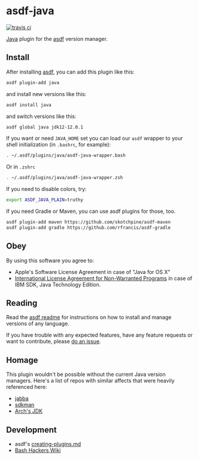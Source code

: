 # asdf-java

[![travis ci](https://travis-ci.org/skotchpine/asdf-java.svg?branch=master)](https://travis-ci.org/skotchpine/asdf-java)

[Java](https://www.java.com/en/) plugin for the [asdf](https://github.com/asdf-vm/asdf) version manager.

## Install

After installing [asdf](https://github.com/asdf-vm/asdf),
you can add this plugin like this:

```bash
asdf plugin-add java
```

and install new versions like this:

```bash
asdf install java 
```

and switch versions like this:

```bash
asdf global java jdk12-12.0.1
```

If you want or need `JAVA_HOME` set you can load our `asdf` wrapper to your shell initialization (in `.bashrc`, for example):

```bash
. ~/.asdf/plugins/java/asdf-java-wrapper.bash
```

Or in `.zshrc`

```zsh
. ~/.asdf/plugins/java/asdf-java-wrapper.zsh
```

If you need to disable colors, try:

```bash
export ASDF_JAVA_PLAIN=truthy
```

If you need Gradle or Maven, you can use asdf plugins for those, too.

```bash
asdf plugin-add maven https://github.com/skotchpine/asdf-maven
asdf plugin-add gradle https://github.com/rfrancis/asdf-gradle
```

## Obey

By using this software you agree to:

- Apple's Software License Agreement in case of "Java for OS X"
- [International License Agreement for Non-Warranted Programs](http://www14.software.ibm.com/cgi-bin/weblap/lap.pl?la_formnum=&li_formnum=L-PMAA-A3Z8P2&l=en) in case of IBM SDK, Java Technology Edition.

## Reading

Read the [asdf readme](https://github.com/asdf-vm/asdf)
for instructions on how to install and manage versions of any language.

If you have trouble with any expected features,
have any feature requests or want to contribute,
please [do an issue](https://github.com/skotchpine/asdf-java/issues).

## Homage

This plugin wouldn't be possible without the current Java version managers.
Here's a list of repos with similar affects that were heavily referenced here:

- [jabba](https://github.com/hsyiko/jabba)
- [sdkman](https://github.com/sdkman/sdkman-cli)
- [Arch's JDK](https://aur.archlinux.org/packages/jdk/)

## Development

- asdf's [creating-plugins.md](https://github.com/asdf-vm/asdf/blob/master/docs/creating-plugins.md)
- [Bash Hackers Wiki](http://wiki.bash-hackers.org/)
